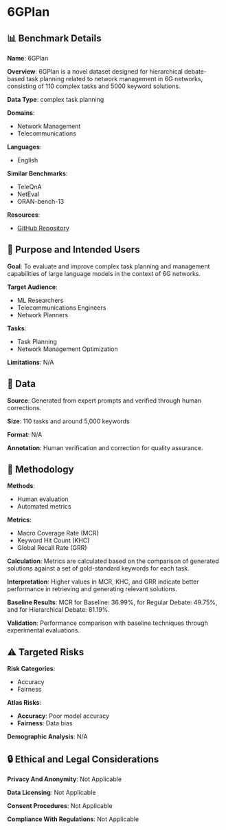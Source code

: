 # 6GPlan

## 📊 Benchmark Details

**Name**: 6GPlan

**Overview**: 6GPlan is a novel dataset designed for hierarchical debate-based task planning related to network management in 6G networks, consisting of 110 complex tasks and 5000 keyword solutions.

**Data Type**: complex task planning

**Domains**:
- Network Management
- Telecommunications

**Languages**:
- English

**Similar Benchmarks**:
- TeleQnA
- NetEval
- ORAN-bench-13

**Resources**:
- [GitHub Repository](https://github.com/haozhou1995/6GPlan_Dataset.git)

## 🎯 Purpose and Intended Users

**Goal**: To evaluate and improve complex task planning and management capabilities of large language models in the context of 6G networks.

**Target Audience**:
- ML Researchers
- Telecommunications Engineers
- Network Planners

**Tasks**:
- Task Planning
- Network Management Optimization

**Limitations**: N/A

## 💾 Data

**Source**: Generated from expert prompts and verified through human corrections.

**Size**: 110 tasks and around 5,000 keywords

**Format**: N/A

**Annotation**: Human verification and correction for quality assurance.

## 🔬 Methodology

**Methods**:
- Human evaluation
- Automated metrics

**Metrics**:
- Macro Coverage Rate (MCR)
- Keyword Hit Count (KHC)
- Global Recall Rate (GRR)

**Calculation**: Metrics are calculated based on the comparison of generated solutions against a set of gold-standard keywords for each task.

**Interpretation**: Higher values in MCR, KHC, and GRR indicate better performance in retrieving and generating relevant solutions.

**Baseline Results**: MCR for Baseline: 36.99%, for Regular Debate: 49.75%, and for Hierarchical Debate: 81.19%.

**Validation**: Performance comparison with baseline techniques through experimental evaluations.

## ⚠️ Targeted Risks

**Risk Categories**:
- Accuracy
- Fairness

**Atlas Risks**:
- **Accuracy**: Poor model accuracy
- **Fairness**: Data bias

**Demographic Analysis**: N/A

## 🔒 Ethical and Legal Considerations

**Privacy And Anonymity**: Not Applicable

**Data Licensing**: Not Applicable

**Consent Procedures**: Not Applicable

**Compliance With Regulations**: Not Applicable
